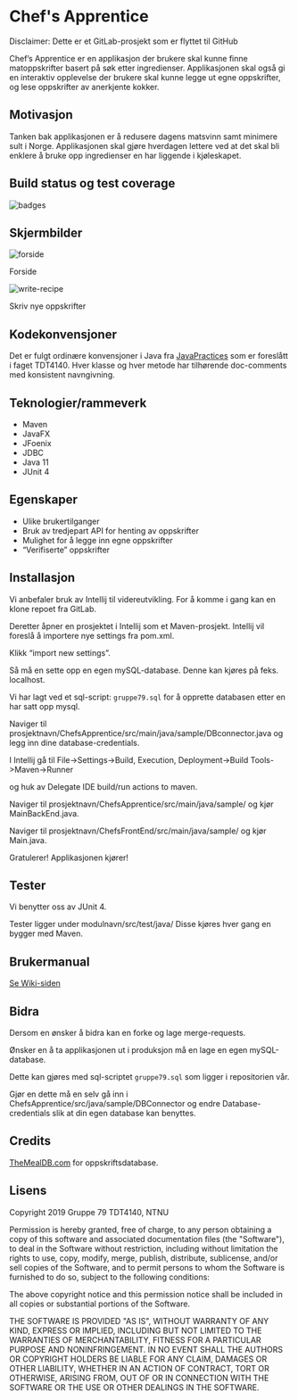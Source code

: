 <h1>Chef's Apprentice</h1>

Disclaimer: Dette er et GitLab-prosjekt som er flyttet til GitHub

Chef’s Apprentice er en applikasjon der brukere skal kunne finne matoppskrifter basert på søk etter ingredienser. Applikasjonen skal også gi en interaktiv opplevelse der brukere skal kunne legge ut egne oppskrifter, og lese oppskrifter av anerkjente kokker. 

<h2>Motivasjon</h2>

Tanken bak applikasjonen er å redusere dagens matsvinn samt minimere sult i Norge. Applikasjonen skal gjøre hverdagen lettere ved at det skal bli enklere å bruke opp ingredienser en har liggende i kjøleskapet. 

<h2>Build status og test coverage</h2>

![badges](https://user-images.githubusercontent.com/37066508/55951646-0f97e100-5c58-11e9-8459-23dc917c5b7f.png)

<h2>Skjermbilder</h2>

![forside](https://user-images.githubusercontent.com/37066508/55951648-0f97e100-5c58-11e9-960b-966bceee67d5.PNG)

Forside

![write-recipe](https://user-images.githubusercontent.com/37066508/55951654-10307780-5c58-11e9-984c-2d25165bbeef.PNG)

Skriv nye oppskrifter

<h2>Kodekonvensjoner</h2>

Det er fulgt ordinære konvensjoner i Java fra [JavaPractices](http://www.javapractices.com/home/HomeAction.do) som er foreslått i faget TDT4140. Hver klasse og hver metode har tilhørende doc-comments med konsistent navngivning.
 
<h2>Teknologier/rammeverk</h2>

* Maven
* JavaFX
* JFoenix
* JDBC
* Java 11
* JUnit 4


<h2>Egenskaper</h2>

* Ulike brukertilganger
* Bruk av tredjepart API for henting av oppskrifter
* Mulighet for å legge inn egne oppskrifter
* “Verifiserte” oppskrifter

 
<h2>Installasjon</h2>

Vi anbefaler bruk av Intellij til videreutvikling. 
For å komme i gang kan en klone repoet fra GitLab.

Deretter åpner en prosjektet i Intellij som et Maven-prosjekt. 
Intellij vil foreslå å importere nye settings fra pom.xml. 

Klikk “import new settings”.

Så må en sette opp en egen mySQL-database. Denne kan kjøres på feks. localhost.

Vi har lagt ved et sql-script: `gruppe79.sql` for å opprette databasen etter en har satt opp mysql.

Naviger til prosjektnavn/ChefsApprentice/src/main/java/sample/DBconnector.java og legg inn dine database-credentials.

I Intellij gå til File->Settings->Build, Execution, Deployment->Build Tools->Maven->Runner 

og huk av Delegate IDE build/run actions to maven.

Naviger til prosjektnavn/ChefsApprentice/src/main/java/sample/ og kjør MainBackEnd.java.

Naviger til prosjektnavn/ChefsFrontEnd/src/main/java/sample/ og kjør Main.java.

Gratulerer! Applikasjonen kjører!
 
<h2>Tester</h2>

Vi benytter oss av JUnit 4. 

Tester ligger under modulnavn/src/test/java/
Disse kjøres hver gang en bygger med Maven.

<h2>Brukermanual</h2>

[Se Wiki-siden](https://github.com/Kobrestad/ChefsApprentice/wiki)

<h2>Bidra</h2>

Dersom en ønsker å bidra kan en forke og lage merge-requests.

Ønsker en å ta applikasjonen ut i produksjon må en lage en egen mySQL-database.

Dette kan gjøres med sql-scriptet `gruppe79.sql` som ligger i repositorien vår.

Gjør en dette må en selv gå inn i ChefsApprentice/src/java/sample/DBConnector 
og endre Database-credentials slik at din egen database kan benyttes.

<h2>Credits</h2>

[TheMealDB.com](https://www.themealdb.com/api.php) for oppskriftsdatabase.

<h2>Lisens</h2>

Copyright 2019 Gruppe 79 TDT4140, NTNU

Permission is hereby granted, free of charge, to any person obtaining a copy of this software and associated documentation files (the "Software"), to deal in the Software without restriction, including without limitation the rights to use, copy, modify, merge, publish, distribute, sublicense, and/or sell copies of the Software, and to permit persons to whom the Software is furnished to do so, subject to the following conditions:

The above copyright notice and this permission notice shall be included in all copies or substantial portions of the Software.

THE SOFTWARE IS PROVIDED "AS IS", WITHOUT WARRANTY OF ANY KIND, EXPRESS OR IMPLIED, INCLUDING BUT NOT LIMITED TO THE WARRANTIES OF MERCHANTABILITY, FITNESS FOR A PARTICULAR PURPOSE AND NONINFRINGEMENT. IN NO EVENT SHALL THE AUTHORS OR COPYRIGHT HOLDERS BE LIABLE FOR ANY CLAIM, DAMAGES OR OTHER LIABILITY, WHETHER IN AN ACTION OF CONTRACT, TORT OR OTHERWISE, ARISING FROM, OUT OF OR IN CONNECTION WITH THE SOFTWARE OR THE USE OR OTHER DEALINGS IN THE SOFTWARE.
